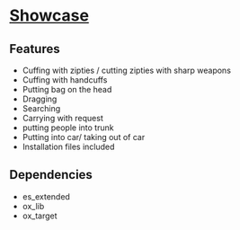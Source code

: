 
# [Showcase](https://streamable.com/zzhd1a)
## Features
* Cuffing with zipties / cutting zipties with sharp weapons
* Cuffing with handcuffs
* Putting bag on the head
* Dragging
* Searching
* Carrying with request
* putting people into trunk
* Putting into car/ taking out of car
* Installation files included
## Dependencies
* es_extended
* ox_lib
* ox_target